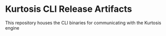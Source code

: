 Kurtosis CLI Release Artifacts
=====================================
This repository houses the CLI binaries for communicating with the Kurtosis engine

